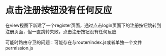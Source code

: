 # 点击注册按钮没有任何反应

在view视图下新建了一个register页面，通过点击login页面下的注册按钮跳转到注册页面，但一直跳转失败，点击注册按钮没有任何反应

可能时路由守卫的问题：可能存在与router/index.js或者单独一个文件permission.js